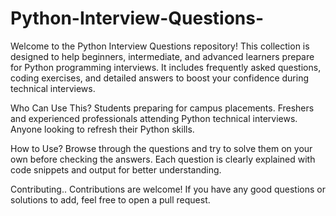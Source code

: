 # Python-Interview-Questions-

Welcome to the Python Interview Questions repository! This collection is designed to help beginners, intermediate, and advanced learners prepare for Python programming interviews. It includes frequently asked questions, coding exercises, and detailed answers to boost your confidence during technical interviews.


Who Can Use This?
Students preparing for campus placements.
Freshers and experienced professionals attending Python technical interviews.
Anyone looking to refresh their Python skills.

How to Use?
Browse through the questions and try to solve them on your own before checking the answers. Each question is clearly explained with code snippets and output for better understanding.

Contributing..
Contributions are welcome! If you have any good questions or solutions to add, feel free to open a pull request.
